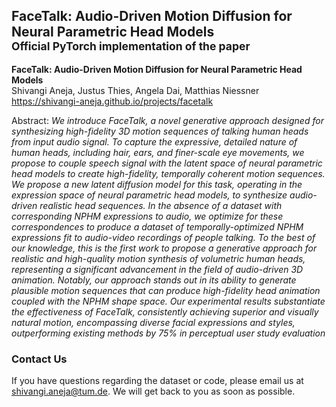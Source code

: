 ## FaceTalk: Audio-Driven Motion Diffusion for Neural Parametric Head Models<br><sub>Official PyTorch implementation of the paper</sub>


**FaceTalk: Audio-Driven Motion Diffusion for Neural Parametric Head Models**<br>
Shivangi Aneja, Justus Thies, Angela Dai, Matthias Niessner<br>
https://shivangi-aneja.github.io/projects/facetalk <br>

Abstract: *We introduce FaceTalk, a novel generative approach designed for synthesizing high-fidelity 3D motion sequences of talking human heads from input audio signal. To capture the expressive, detailed nature of human heads, including hair, ears, and finer-scale eye movements, we propose to couple speech signal with the latent space of neural parametric head models to create high-fidelity, temporally coherent motion sequences. We propose a new latent diffusion model for this task, operating in the expression space of neural parametric head models, to synthesize audio-driven realistic head sequences. In the absence of a dataset with corresponding NPHM expressions to audio, we optimize for these correspondences to produce a dataset of temporally-optimized NPHM expressions fit to audio-video recordings of people talking. To the best of our knowledge, this is the first work to propose a generative approach for realistic and high-quality motion synthesis of volumetric human heads, representing a significant advancement in the field of audio-driven 3D animation. Notably, our approach stands out in its ability to generate plausible motion sequences that can produce high-fidelity head animation coupled with the NPHM shape space. Our experimental results substantiate the effectiveness of FaceTalk, consistently achieving superior and visually natural motion, encompassing diverse facial expressions and styles, outperforming existing methods by 75% in perceptual user study evaluation*



### Contact Us

If you have questions regarding the dataset or code, please email us at shivangi.aneja@tum.de. We will get back to you as soon as possible.





